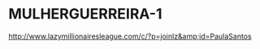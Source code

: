 MULHERGUERREIRA-1
=================

http://www.lazymillionairesleague.com/c/?p=joinlz&amp;id=PaulaSantos
